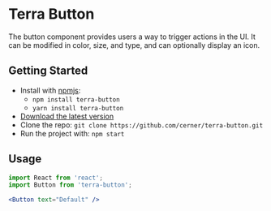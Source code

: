 # Terra Button

The button component provides users a way to trigger actions in the UI.
It can be modified in color, size, and type, and can optionally display an icon.

## Getting Started

- Install with [npmjs](https://www.npmjs.com):
  - `npm install terra-button`
  - `yarn install terra-button`
- [Download the latest version](https://github.com/cerner/terra-button/archive/master.zip)
- Clone the repo: `git clone https://github.com/cerner/terra-button.git`
- Run the project with: `npm start`

## Usage

```jsx
import React from 'react';
import Button from 'terra-button';

<Button text="Default" />
```
